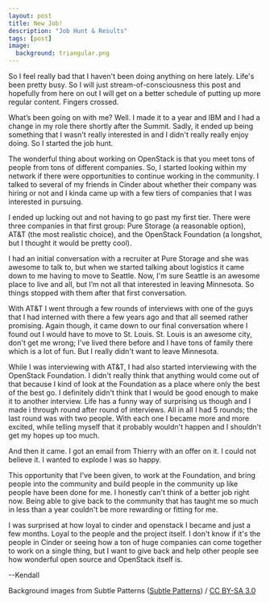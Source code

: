 ```yaml
---
layout: post
title: New Job!
description: "Job Hunt & Results"
tags: [post]
image:
  background: triangular.png
---
```

So I feel really bad that I haven't been doing anything on here lately. Life's
been pretty busy. So I will just stream-of-consciousness this post and 
hopefully from here on out I will get on a better schedule of putting up more 
regular content. Fingers crossed.  

What’s been going on with me? Well. I made it to a year and IBM and I had a 
change in my role there shortly after the Summit. Sadly, it ended up being 
something that I wasn't really interested in and I didn't really really enjoy 
doing. So I started the job hunt.

The wonderful thing about working on OpenStack is that you meet tons of people 
from tons of different companies. So, I started looking within my network if 
there were opportunities to continue working in the community. I talked to 
several of my friends in Cinder about whether their company was hiring or not 
and I kinda came up with a few tiers of companies that I was interested in 
pursuing.

I ended up lucking out and not having to go past my first tier. There were 
three companies in that first group: Pure Storage (a reasonable option), AT&T 
(the most realistic choice), and the OpenStack Foundation (a longshot, but I 
thought it would be pretty cool). 

I had an initial conversation with a recruiter at Pure Storage and she was 
awesome to talk to, but when we started talking about logistics it came down 
to me having to move to Seattle. Now, I'm sure Seattle is an awesome place to 
live and all, but I’m not all that interested in leaving Minnesota. So things 
stopped with them after that first conversation.

With AT&T I went through a few rounds of interviews with one of the guys that 
I had interned with there a few years ago and that all seemed rather promising.
Again though, it came down to our final conversation where I found out I would 
have to move to St. Louis. St. Louis is an awesome city, don't get me wrong; 
I've lived there before and I have tons of family there which is a lot of fun. 
But I really didn't want to leave Minnesota.

While I was interviewing with AT&T, I had also started interviewing with the 
OpenStack Foundation. I didn't really think that anything would come out of 
that because I kind of look at the Foundation as a place where only the best of
the best go. I definitely didn't think that I would be good enough to make it 
to another interview. Life has a funny way of surprising us though and I made i
through round after round of interviews. All in all I had 5 rounds; the last 
round was with two people. With each one I became more and more excited, while 
telling myself that it probably wouldn't happen and I shouldn't get my hopes up
too much.

And then it came. I got an email from Thierry with an offer on it. I could not 
believe it. I wanted to explode I was so happy.

This opportunity that I've been given, to work at the Foundation, and bring 
people into the community and build people in the community up like people have
been done for me. I honestly can't think of a better job right now. Being able 
to give back to the community that has taught me so much in less than a year 
couldn't be more rewarding or fitting for me.

I was surprised at how loyal to cinder and openstack I became and just a few 
months. Loyal to the people and the project itself. I don't know if it's the 
people in Cinder or seeing how a ton of huge companies can come together to work
on a single thing, but I want to give back and help other people see how 
wonderful open source and OpenStack itself is.  

--Kendall

<div xmlns:cc="http://creativecommons.org/ns#" xmlns:dct="http://purl.org/dc/terms/" about="http://subtlepatterns.com" class="notice">Background images from <span property="dct:title">Subtle Patterns</span> (<a rel="cc:attributionURL" property="cc:attributionName" href="http://subtlepatterns.com">Subtle Patterns</a>) / <a rel="license" href="http://creativecommons.org/licenses/by-sa/3.0/">CC BY-SA 3.0</a></div>
